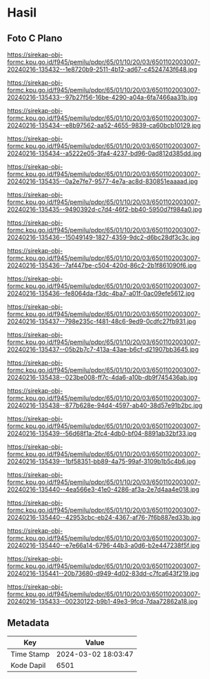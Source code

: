 # Hasil

## Foto C Plano

https://sirekap-obj-formc.kpu.go.id/f945/pemilu/pdpr/65/01/10/20/03/6501102003007-20240216-135432--1e8720b9-2511-4b12-ad67-c4524743f648.jpg

https://sirekap-obj-formc.kpu.go.id/f945/pemilu/pdpr/65/01/10/20/03/6501102003007-20240216-135433--97b27f56-16be-4290-a04a-6fa7466aa31b.jpg

https://sirekap-obj-formc.kpu.go.id/f945/pemilu/pdpr/65/01/10/20/03/6501102003007-20240216-135434--e8b97562-aa52-4655-9839-ca60bcb10129.jpg

https://sirekap-obj-formc.kpu.go.id/f945/pemilu/pdpr/65/01/10/20/03/6501102003007-20240216-135434--a5222e05-3fa4-4237-bd96-0ad812d385dd.jpg

https://sirekap-obj-formc.kpu.go.id/f945/pemilu/pdpr/65/01/10/20/03/6501102003007-20240216-135435--0a2e7fe7-9577-4e7a-ac8d-830851eaaaad.jpg

https://sirekap-obj-formc.kpu.go.id/f945/pemilu/pdpr/65/01/10/20/03/6501102003007-20240216-135435--9490392d-c7d4-46f2-bb40-5950d7f984a0.jpg

https://sirekap-obj-formc.kpu.go.id/f945/pemilu/pdpr/65/01/10/20/03/6501102003007-20240216-135436--15049149-1827-4359-9dc2-d6bc28df3c3c.jpg

https://sirekap-obj-formc.kpu.go.id/f945/pemilu/pdpr/65/01/10/20/03/6501102003007-20240216-135436--7af447be-c504-420d-86c2-2b1f861090f6.jpg

https://sirekap-obj-formc.kpu.go.id/f945/pemilu/pdpr/65/01/10/20/03/6501102003007-20240216-135436--fe8064da-f3dc-4ba7-a01f-0ac09efe5612.jpg

https://sirekap-obj-formc.kpu.go.id/f945/pemilu/pdpr/65/01/10/20/03/6501102003007-20240216-135437--798e235c-f481-48c6-9ed9-0cdfc27fb931.jpg

https://sirekap-obj-formc.kpu.go.id/f945/pemilu/pdpr/65/01/10/20/03/6501102003007-20240216-135437--05b2b7c7-413a-43ae-b6cf-d21907bb3645.jpg

https://sirekap-obj-formc.kpu.go.id/f945/pemilu/pdpr/65/01/10/20/03/6501102003007-20240216-135438--023be008-ff7c-4da6-a10b-db9f745436ab.jpg

https://sirekap-obj-formc.kpu.go.id/f945/pemilu/pdpr/65/01/10/20/03/6501102003007-20240216-135438--877b628e-94d4-4597-ab40-38d57e91b2bc.jpg

https://sirekap-obj-formc.kpu.go.id/f945/pemilu/pdpr/65/01/10/20/03/6501102003007-20240216-135439--56d68f1a-2fc4-4db0-bf04-8891ab32bf33.jpg

https://sirekap-obj-formc.kpu.go.id/f945/pemilu/pdpr/65/01/10/20/03/6501102003007-20240216-135439--1bf58351-bb89-4a75-99af-3109b1b5c4b6.jpg

https://sirekap-obj-formc.kpu.go.id/f945/pemilu/pdpr/65/01/10/20/03/6501102003007-20240216-135440--4ea566e3-41e0-4286-af3a-2e7d4aa4e018.jpg

https://sirekap-obj-formc.kpu.go.id/f945/pemilu/pdpr/65/01/10/20/03/6501102003007-20240216-135440--42953cbc-eb24-4367-af76-7f6b887ed33b.jpg

https://sirekap-obj-formc.kpu.go.id/f945/pemilu/pdpr/65/01/10/20/03/6501102003007-20240216-135440--e7e66a14-6796-44b3-a0d6-b2e447238f5f.jpg

https://sirekap-obj-formc.kpu.go.id/f945/pemilu/pdpr/65/01/10/20/03/6501102003007-20240216-135441--20b73680-d949-4d02-83dd-c7fca643f219.jpg

https://sirekap-obj-formc.kpu.go.id/f945/pemilu/pdpr/65/01/10/20/03/6501102003007-20240216-135433--00230122-b9b1-49e3-9fcd-7daa72862a18.jpg


## Metadata

| Key        | Value               |
| ---------- | ------------------- |
| Time Stamp | 2024-03-02 18:03:47 |
| Kode Dapil | 6501                |



